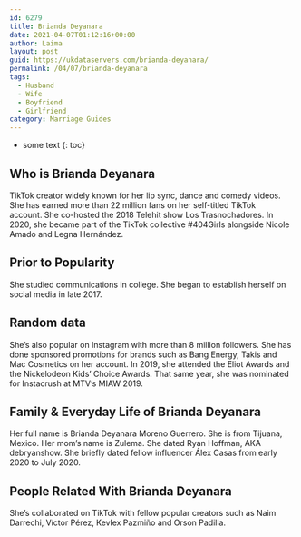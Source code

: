 ```yaml
---
id: 6279
title: Brianda Deyanara
date: 2021-04-07T01:12:16+00:00
author: Laima
layout: post
guid: https://ukdataservers.com/brianda-deyanara/
permalink: /04/07/brianda-deyanara
tags:
  - Husband
  - Wife
  - Boyfriend
  - Girlfriend
category: Marriage Guides
---
```


* some text
{: toc}


## Who is Brianda Deyanara
                  
                  
                  
TikTok creator widely known for her lip sync, dance and comedy videos. She has earned more than 22 million fans on her self-titled TikTok account. She co-hosted the 2018 Telehit show Los Trasnochadores. In 2020, she became part of the TikTok collective #404Girls alongside Nicole Amado and Legna Hernández. 
                  
              
            
              
            
                
                
                
## Prior to Popularity
                  
                  
                  
She studied communications in college. She began to establish herself on social media in late 2017. 
                  
              
            
              
            
                
                
                
## Random data
                  
                  
                  
She&#8217;s also popular on Instagram with more than 8 million followers. She has done sponsored promotions for brands such as Bang Energy, Takis and Mac Cosmetics on her account. In 2019, she attended the Eliot Awards and the Nickelodeon Kids&#8217; Choice Awards. That same year, she was nominated for Instacrush at MTV&#8217;s MIAW 2019. 
                  
              
            
              
            
                
                
                
## Family & Everyday Life of Brianda Deyanara
                  
                  
                  
Her full name is Brianda Deyanara Moreno Guerrero. She is from Tijuana, Mexico. Her mom&#8217;s name is Zulema. She dated Ryan Hoffman, AKA debryanshow. She briefly dated fellow influencer Álex Casas from early 2020 to July 2020. 
                  
              
            
              
            
                
                
                
## People Related With Brianda Deyanara
                  
                  
                  
She&#8217;s collaborated on TikTok with fellow popular creators such as Naim Darrechi, Víctor Pérez, Kevlex Pazmiño and Orson Padilla. 
                  
              
            
              
            
                
              
            
              
              
            
            
              
            
          
          
          